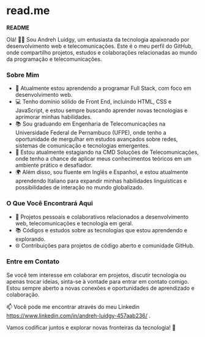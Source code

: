 # read.me
**README**

Olá! 👋🏾 Sou Andreh Luidgy, um entusiasta da tecnologia apaixonado por desenvolvimento web e telecomunicações. Este é o meu perfil do GitHub, onde compartilho projetos, estudos e colaborações relacionadas ao mundo da programação e telecomunicações.

### Sobre Mim

- 🌱 Atualmente estou aprendendo a programar Full Stack, com foco em desenvolvimento web.
- 💻 Tenho domínio sólido de Front End, incluindo HTML, CSS e JavaScript, e estou sempre buscando aprender novas tecnologias e aprimorar minhas habilidades.
- 📚 Sou graduando em Engenharia de Telecomunicações na Universidade Federal de Pernambuco (UFPE), onde tenho a oportunidade de mergulhar em estudos avançados sobre redes, sistemas de comunicação e tecnologias emergentes.
- 💼 Estou atualmente estagiando na CMD Soluções de Telecomunicações, onde tenho a chance de aplicar meus conhecimentos teóricos em um ambiente prático e desafiador.
- 🌍 Além disso, sou fluente em Inglês e Espanhol, e estou atualmente aprendendo Italiano para expandir minhas habilidades linguísticas e possibilidades de interação no mundo globalizado.

### O Que Você Encontrará Aqui

- 🚀 Projetos pessoais e colaborativos relacionados a desenvolvimento web, telecomunicações e tecnologia em geral.
- 📚 Códigos e estudos sobre as tecnologias que estou aprendendo e explorando.
- 🌐 Contribuições para projetos de código aberto e comunidade GitHub.

### Entre em Contato

Se você tem interesse em colaborar em projetos, discutir tecnologia ou apenas trocar ideias, sinta-se à vontade para entrar em contato comigo. Estou sempre aberto a novas conexões e oportunidades de aprendizado e colaboração.

📫 Você pode me encontrar através do meu Linkedin https://www.linkedin.com/in/andreh-luidgy-457aab236/ .

Vamos codificar juntos e explorar novas fronteiras da tecnologia! 🚀
